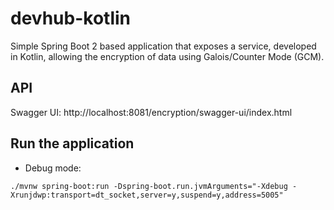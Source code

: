 # devhub-kotlin
Simple Spring Boot 2 based application that exposes a service, developed in Kotlin, allowing the encryption of data using Galois/Counter Mode (GCM).

## API

Swagger UI: http://localhost:8081/encryption/swagger-ui/index.html

## Run the application

- Debug mode:

```
./mvnw spring-boot:run -Dspring-boot.run.jvmArguments="-Xdebug -Xrunjdwp:transport=dt_socket,server=y,suspend=y,address=5005"
```
